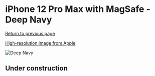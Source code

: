 # iPhone 12 Pro Max with MagSafe - Deep Navy

[Return to previous page](/iphone_12)

[High-resolution image from Apple](https://store.storeimages.cdn-apple.com/8756/as-images.apple.com/is/MHLD3?wid=4500&hei=4500&fmt=png)

<div style="width: 500px"><img src="/almost_uncompressed/MHLD3.webp" alt="Deep Navy"></div>

## Under construction
